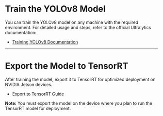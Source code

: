 # Train the YOLOv8 Model

You can train the YOLOv8 model on any machine with the required environment. For detailed usage and steps, refer to the official Ultralytics documentation:

- [Training YOLOv8 Documentation](https://docs.ultralytics.com/modes/train/#usage-examples)

---

# Export the Model to TensorRT

After training the model, export it to TensorRT for optimized deployment on NVIDIA Jetson devices.

- [Export to TensorRT Guide](https://docs.ultralytics.com/guides/nvidia-jetson/#use-tensorrt-on-nvidia-jetson)  

 **Note:** You must export the model on the device where you plan to run the TensorRT model for deployment.



